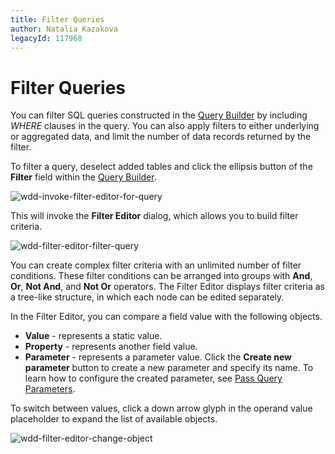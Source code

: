 ```yaml
---
title: Filter Queries
author: Natalia Kazakova
legacyId: 117968
---
```

# Filter Queries
You can filter SQL queries constructed in the [Query Builder](../../ui-elements/dialogs-and-wizards/query-builder.md) by including _WHERE_ clauses in the query. You can also apply filters to either underlying or aggregated data, and limit the number of data records returned by the filter.

To filter a query, deselect added tables and click the ellipsis button of the **Filter** field within the [Query Builder](../../ui-elements/dialogs-and-wizards/query-builder.md).

![wdd-invoke-filter-editor-for-query](../../../../images/img125644.png)

This will invoke the **Filter Editor** dialog, which allows you to build filter criteria.

![wdd-filter-editor-filter-query](../../../../images/img124905.png)

You can create complex filter criteria with an unlimited number of filter conditions. These filter conditions can be arranged into groups with **And**, **Or**, **Not And**, and **Not Or** operators. The Filter Editor displays filter criteria as a tree-like structure, in which each node can be edited separately.

In the Filter Editor, you can compare a field value with the following objects.
* **Value** - represents a static value.
* **Property** - represents another field value.
* **Parameter** - represents a parameter value. Click the **Create new parameter** button to create a new parameter and specify its name. To learn how to configure the created parameter, see [Pass Query Parameters](pass-query-parameters.md).

To switch between values, click a down arrow glyph in the operand value placeholder to expand the list of available objects.

![wdd-filter-editor-change-object](../../../../images/img126182.png)
